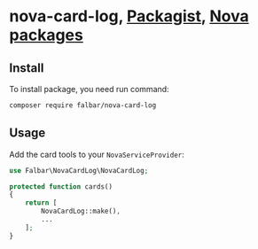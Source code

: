 # nova-card-log, [Packagist](https://packagist.org/packages/falbar/nova-card-log), [Nova packages](https://novapackages.com/packages/falbar/nova-card-log)

## Install

To install package, you need run command:

```bash
composer require falbar/nova-card-log
```

## Usage

Add the card tools to your `NovaServiceProvider`:

```php
use Falbar\NovaCardLog\NovaCardLog;

protected function cards()
{
    return [
        NovaCardLog::make(),
        ...
    ];
}
```
